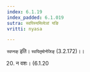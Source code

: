 ```yaml
---
index: 6.1.19
index_padded: 6.1.019
sutra: स्वपिस्यमिव्येञां यङि
vritti: nyasa

---
```

`स्वप्नक्` इति। `स्वपितृषोर्नजिङ्` (3.2.172)।।

20. न वशः। (6.1.20